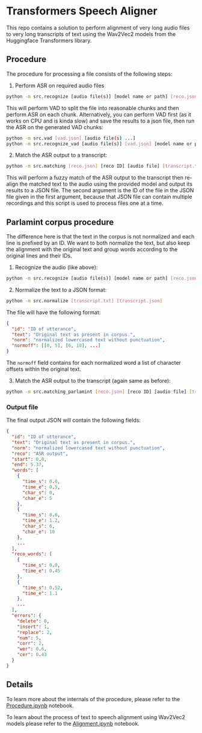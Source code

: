 # Transformers Speech Aligner

This repo contains a solution to perform alignment of very long audio files to very long transcripts of text using the
Wav2Vec2 models from the Huggingface Transformers library.

## Procedure

The procedure for processing a file consists of the following steps:

1. Perform ASR on required audio files

```bash
python -m src.recognize [audio file(s)] [model name or path] [reco.json]
```

This will perform VAD to split the file into reasonable chunks and then perform ASR on each chunk. Alternatively, you
can perform VAD first (as it works on CPU and is kinda slow) and save the results to a json file, then run the ASR on
the generated VAD chunks:

```bash
python -m src.vad [vad.json] [audio file(s) ...]
python -m src.recognize_vad [audio file(s)] [vad.json] [model name or path] [reco.json]
```

2. Match the ASR output to a transcript:

```bash
python -m src.matching [reco.json] [reco ID] [audio file] [transcript.txt] [model name or path] [output.json]
```

This will perform a fuzzy match of the ASR output to the transcript then re-align the matched text to the audio using
the provided model and output its results to a JSON file. The second argument is the ID of the file in the JSON file
given in the first argument, because that JSON file can contain multiple recordings and this script is used to process
files one at a time.

## Parlamint corpus procedure

The difference here is that the text in the corpus is not normalized and each line is prefixed by an ID. We want to both
normalize the text, but also keep the alignment with the original text and group words according to the original lines
and their IDs.

1. Recognize the audio (like above):

```bash
python -m src.recognize [audio file(s)] [model name or path] [reco.json]
```

2. Normalize the text to a JSON format:

```bash
python -m src.normalize [transcript.txt] [transcript.json]
```

The file will have the following format:

```json
{
  "id": "ID of utterance",
  "text": "Original text as present in corpus.",
  "norm": "normalized lowercased text without punctuation",
  "normoff": [[0, 5], [6, 10], ...]
}
```
The `normoff` field contains for each normalized word a list of character offsets within the original text.

3. Match the ASR output to the transcript (again same as before):

```bash
python -m src.matching_parlamint [reco.json] [reco ID] [audio file] [transcript.json] [model name or path] [output.json]
```

### Output file

The final output JSON will contain the following fields:

```json
{
  "id": "ID of utterance",
  "text": "Original text as present in corpus.",
  "norm": "normalized lowercased text without punctuation",
  "reco": "ASR output",
  "start": 0.0,
  "end": 5.37,
  "words": [
    {
      "time_s": 0.0,
      "time_e": 0.5,
      "char_s": 0,
      "char_e": 5
    },
    {
      "time_s": 0.6,
      "time_e": 1.2,
      "char_s": 6,
      "char_e": 10
    },
    ...
  ],
  "reco_words": [
    {
      "time_s": 0.0,
      "time_e": 0.45
    },
    {
      "time_s": 0.52,
      "time_e": 1.1
    },
    ...
  ],
  "errors": {
    "delete": 0,
    "insert": 1,
    "replace": 2,
    "num": 5,
    "corr": 2,
    "wer": 0.6,
    "cer": 0.43
  }
}
```

## Details

To learn more about the internals of the procedure, please refer to the [Procedure.ipynb](Procedure.ipynb) notebook.

To learn about the process of text to speech alignment using Wav2Vec2 models please refer to
the [Alignment.ipynb](Alignment.ipynb) notebook.